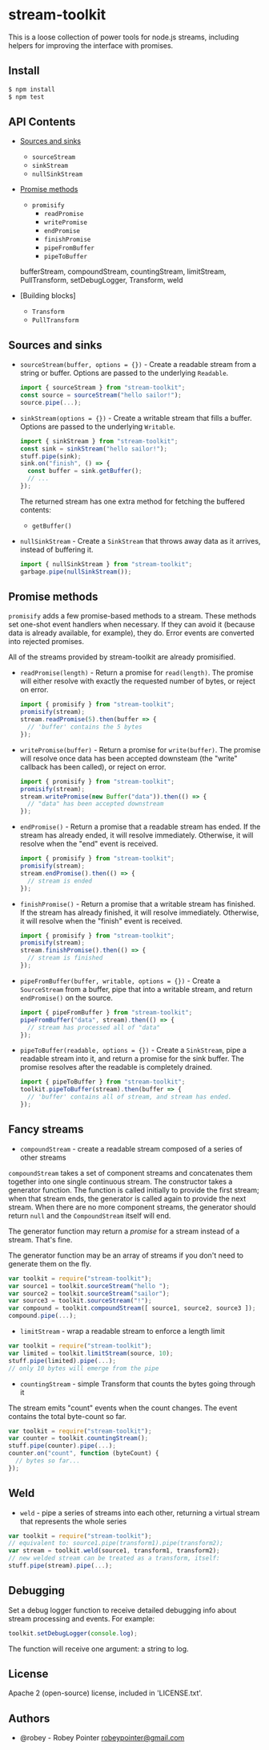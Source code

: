# stream-toolkit

This is a loose collection of power tools for node.js streams, including helpers for improving the interface with promises.

## Install

```sh
$ npm install
$ npm test
```

## API Contents

- [Sources and sinks](#sources-and-sinks)
  - `sourceStream`
  - `sinkStream`
  - `nullSinkStream`
- [Promise methods](#promise-methods)
  - `promisify`
    - `readPromise`
    - `writePromise`
    - `endPromise`
    - `finishPromise`
    - `pipeFromBuffer`
    - `pipeToBuffer`

  bufferStream,
  compoundStream,
  countingStream,
  limitStream,
  PullTransform,
  setDebugLogger,
  Transform,
  weld

- [Building blocks]
  - `Transform`
  - `PullTransform`


## Sources and sinks

- `sourceStream(buffer, options = {})` - Create a readable stream from a string or buffer. Options are passed to the underlying `Readable`.

  ```javascript
  import { sourceStream } from "stream-toolkit";
  const source = sourceStream("hello sailor!");
  source.pipe(...);
  ```

- `sinkStream(options = {})` - Create a writable stream that fills a buffer. Options are passed to the underlying `Writable`.

  ```javascript
  import { sinkStream } from "stream-toolkit";
  const sink = sinkStream("hello sailor!");
  stuff.pipe(sink);
  sink.on("finish", () => {
    const buffer = sink.getBuffer();
    // ...
  });
  ```

  The returned stream has one extra method for fetching the buffered contents:
    - `getBuffer()`

- `nullSinkStream` - Create a `SinkStream` that throws away data as it arrives, instead of buffering it.

  ```javascript
  import { nullSinkStream } from "stream-toolkit";
  garbage.pipe(nullSinkStream());
  ```

## Promise methods

`promisify` adds a few promise-based methods to a stream. These methods set one-shot event handlers when necessary. If they can avoid it (because data is already available, for example), they do. Error events are converted into rejected promises.

All of the streams provided by stream-toolkit are already promisified.

- `readPromise(length)` - Return a promise for `read(length)`. The promise will either resolve with exactly the requested number of bytes, or reject on error.

  ```javascript
  import { promisify } from "stream-toolkit";
  promisify(stream);
  stream.readPromise(5).then(buffer => {
    // 'buffer' contains the 5 bytes
  });
  ```

- `writePromise(buffer)` - Return a promise for `write(buffer)`. The promise will resolve once data has been accepted downsteam (the "write" callback has been called), or reject on error.

  ```javascript
  import { promisify } from "stream-toolkit";
  promisify(stream);
  stream.writePromise(new Buffer("data")).then(() => {
    // "data" has been accepted downstream
  });
  ```

- `endPromise()` - Return a promise that a readable stream has ended. If the stream has already ended, it will resolve immediately. Otherwise, it will resolve when the "end" event is received.

  ```javascript
  import { promisify } from "stream-toolkit";
  promisify(stream);
  stream.endPromise().then(() => {
    // stream is ended
  });
  ```

- `finishPromise()` - Return a promise that a writable stream has finished. If the stream has already finished, it will resolve immediately. Otherwise, it will resolve when the "finish" event is received.

  ```javascript
  import { promisify } from "stream-toolkit";
  promisify(stream);
  stream.finishPromise().then(() => {
    // stream is finished
  });
  ```

- `pipeFromBuffer(buffer, writable, options = {})` - Create a `SourceStream` from a buffer, pipe that into a writable stream, and return `endPromise()` on the source.

  ```javascript
  import { pipeFromBuffer } from "stream-toolkit";
  pipeFromBuffer("data", stream).then(() => {
    // stream has processed all of "data"
  });
  ```

- `pipeToBuffer(readable, options = {})` - Create a `SinkStream`, pipe a readable stream into it, and return a promise for the sink buffer. The promise resolves after the readable is completely drained.

  ```javascript
  import { pipeToBuffer } from "stream-toolkit";
  toolkit.pipeToBuffer(stream).then(buffer => {
    // 'buffer' contains all of stream, and stream has ended.
  });
  ```

## Fancy streams

- `compoundStream` - create a readable stream composed of a series of other streams

`compoundStream` takes a set of component streams and concatenates them together into one single continuous stream. The constructor takes a generator function. The function is called initially to provide the first stream; when that stream ends, the generator is called again to provide the next stream. When there are no more component streams, the generator should return `null` and the `CompoundStream` itself will end.

The generator function may return a *promise* for a stream instead of a stream. That's fine.

The generator function may be an array of streams if you don't need to generate them on the fly.

```javascript
var toolkit = require("stream-toolkit");
var source1 = toolkit.sourceStream("hello ");
var source2 = toolkit.sourceStream("sailor");
var source3 = toolkit.sourceStream("!");
var compound = toolkit.compoundStream([ source1, source2, source3 ]);
compound.pipe(...);
```

- `limitStream` - wrap a readable stream to enforce a length limit

```javascript
var toolkit = require("stream-toolkit");
var limited = toolkit.limitStream(source, 10);
stuff.pipe(limited).pipe(...);
// only 10 bytes will emerge from the pipe
```

- `countingStream` - simple Transform that counts the bytes going through it

The stream emits "count" events when the count changes. The event contains the total byte-count so far.

```javascript
var toolkit = require("stream-toolkit");
var counter = toolkit.countingStream();
stuff.pipe(counter).pipe(...);
counter.on("count", function (byteCount) {
  // bytes so far...
});
```

## Weld

- `weld` - pipe a series of streams into each other, returning a virtual stream that represents the whole series

```javascript
var toolkit = require("stream-toolkit");
// equivalent to: source1.pipe(transform1).pipe(transform2);
var stream = toolkit.weld(source1, transform1, transform2);
// new welded stream can be treated as a transform, itself:
stuff.pipe(stream).pipe(...);
```

## Debugging

Set a debug logger function to receive detailed debugging info about stream processing and events. For example:

```javascript
toolkit.setDebugLogger(console.log);
```

The function will receive one argument: a string to log.

## License

Apache 2 (open-source) license, included in 'LICENSE.txt'.

## Authors

- @robey - Robey Pointer <robeypointer@gmail.com>
